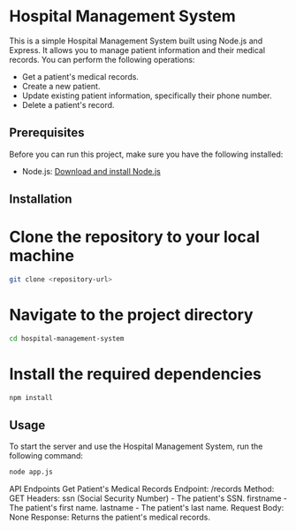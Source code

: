 # Hospital Management System

This is a simple Hospital Management System built using Node.js and Express. It allows you to manage patient information and their medical records. You can perform the following operations:

- Get a patient's medical records.
- Create a new patient.
- Update existing patient information, specifically their phone number.
- Delete a patient's record.

## Prerequisites

Before you can run this project, make sure you have the following installed:

- Node.js: [Download and install Node.js](https://nodejs.org/)

## Installation


# Clone the repository to your local machine
```bash
git clone <repository-url>
```
# Navigate to the project directory
```bash
cd hospital-management-system
```
# Install the required dependencies
```bash
npm install
```

## Usage
To start the server and use the Hospital Management System, run the following command:

```bash
node app.js
```



API Endpoints
Get Patient's Medical Records
Endpoint: /records
Method: GET
Headers:
ssn (Social Security Number) - The patient's SSN.
firstname - The patient's first name.
lastname - The patient's last name.
Request Body: None
Response: Returns the patient's medical records.
